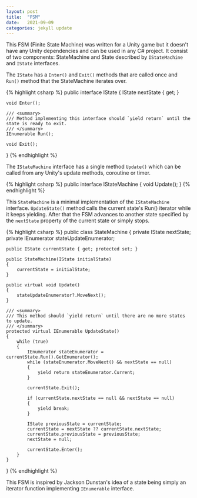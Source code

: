 ```yaml
---
layout: post
title:  "FSM"
date:   2021-09-09
categories: jekyll update
---
```

This FSM (Finite State Machine) was written for a Unity game but it doesn't have any Unity dependencies and can be used in any C# project. It consist of two components: StateMachine and State described by `IStateMachine` and `IState` interfaces.

The `IState` has a `Enter()` and `Exit()` methods that are called once and `Run()` method that the StateMachine iterates over.

{% highlight csharp %}
public interface IState
{
    IState nextState { get; }

    void Enter();

    /// <summary>
    /// Method implementing this interface should `yield return` until the state is ready to exit.
    /// </summary>
    IEnumerable Run();

    void Exit();
}
{% endhighlight %}

The `IStateMachine` interface has a single method `Update()` which can be called from any Unity's update methods, coroutine or timer.

{% highlight csharp %}
public interface IStateMachine
{
    void Update();
}
{% endhighlight %}


This `StateMachine` is a minimal implementation of the `IStateMachine` interface. `UpdateState()` method calls the current state's Run() iterator while it keeps yielding. After that the FSM advances to another state specified by the `nextState` property of the current state or simply stops. 

{% highlight csharp %}
public class StateMachine
{
    private IState nextState;
    private IEnumerator stateUpdateEnumerator;

    public IState currentState { get; protected set; }

    public StateMachine(IState initialState)
    {
        currentState = initialState;
    }

    public virtual void Update()
    {
        stateUpdateEnumerator?.MoveNext();
    }

    /// <summary>
    /// This method should `yield return` until there are no more states to update.
    /// </summary>
    protected virtual IEnumerable UpdateState()
    {
        while (true)
        {
            IEnumerator stateEnumerator = currentState.Run().GetEnumerator();
            while (stateEnumerator.MoveNext() && nextState == null)
            {
                yield return stateEnumerator.Current;
            }

            currentState.Exit();

            if (currentState.nextState == null && nextState == null)
            {
                yield break;
            }

            IState previousState = currentState;
            currentState = nextState ?? currentState.nextState;
            currentState.previousState = previousState;
            nextState = null;

            currentState.Enter();
        }
    }
}
{% endhighlight %}
<br>

This FSM is inspired by Jackson Dunstan's idea of a state being simply an iterator function implementing `IEnumerable` interface.
